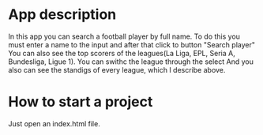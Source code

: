 # App description

In this app you can search a football player by full name. To do this you must enter a name to the input and after that click to button "Search player"
You can also see the top scorers of the leagues(La Liga, EPL, Seria A, Bundesliga, Ligue 1). You can swithc the league through the select
And you also can see the standigs of every league, which I describe above.

# How to start a project

Just open an index.html file.

